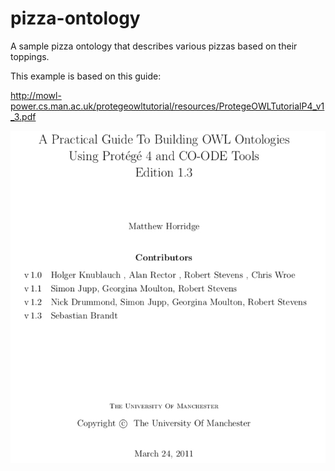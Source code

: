 # pizza-ontology

A sample pizza ontology that describes various pizzas based on their toppings.

This example is based on this guide:

http://mowl-power.cs.man.ac.uk/protegeowltutorial/resources/ProtegeOWLTutorialP4_v1_3.pdf

![Protege OWL Tutorial v1.3](./ProtegeOWLTutorialP4_v1_3.jpg)
